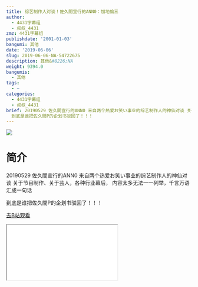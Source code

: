 ```yaml
---
title: 综艺制作人对谈！佐久間宣行的ANN0：加地倫三
author:
  - 4431字幕组
  - 叔叔_4431
zmz: 4431字幕组
publishdate: '2001-01-03'
bangumi: 其他
date: '2019-06-06'
slug: 2019-06-06-NA-54722675
description: 其他&#8226;NA
weight: 9394.0
bangumis:
  - 其他
tags:
  - ~
categories:
  - 4431字幕组
  - 叔叔_4431
brief: 20190529 佐久間宣行的ANN0 来自两个热爱お笑い事业的综艺制作人的神仙对谈 关于节目制作、关于芸人，各种行业幕后， 内容太多无法一一列举，千言万语汇成一句话
  到底是谁把佐久間P的企划书驳回了！！！
---
```

![](https://raw.githubusercontent.com/tcgriffith/owaraisite/master/static/tmpimg/f516f4a5b7e5ce6da53b3b039ee0f97c7f250da7.jpg.480.jpg)
# 简介  
20190529 佐久間宣行的ANN0
来自两个热爱お笑い事业的综艺制作人的神仙对谈
关于节目制作、关于芸人，各种行业幕后，
内容太多无法一一列举，千言万语汇成一句话

到底是谁把佐久間P的企划书驳回了！！！  

[去B站观看](https://www.bilibili.com/video/av54722675/)
<div class ="resp-container"><iframe class="testiframe" src="//player.bilibili.com/player.html?aid=54722675"", scrolling="no", allowfullscreen="true" > </iframe></div> 
